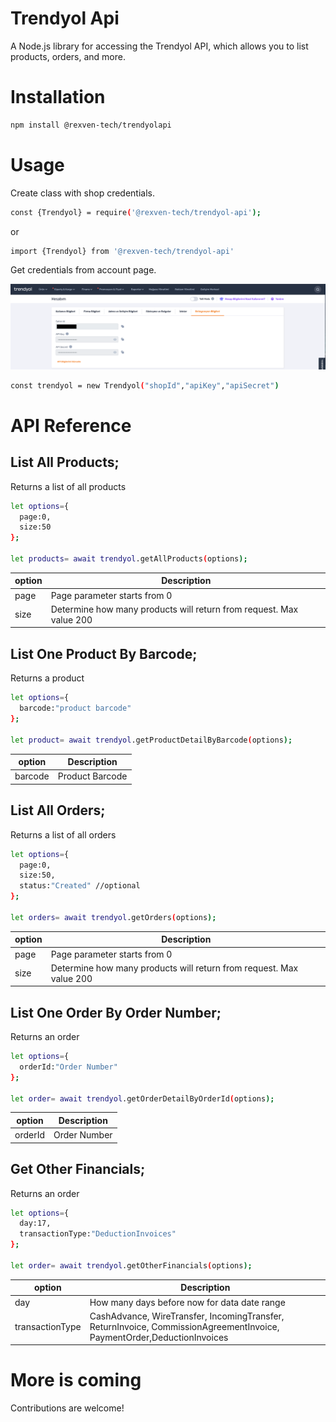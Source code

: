 # Trendyol Api

A Node.js library for accessing the Trendyol API, which allows you to list products, orders, and more.

# Installation
```bash
npm install @rexven-tech/trendyolapi
```

# Usage
Create class with shop credentials.



```bash
const {Trendyol} = require('@rexven-tech/trendyol-api');
```

or

```bash
import {Trendyol} from '@rexven-tech/trendyol-api'
```

Get credentials from account page.

![alt text](https://github.com/cemre-2187/trendyol-api/blob/main/Ekran%20Resmi%202023-03-06%2009.34.17.png?raw=true)

```bash
const trendyol = new Trendyol("shopId","apiKey","apiSecret")
```


# API Reference

## List All Products;

Returns a list of all products

```bash
let options={
  page:0,
  size:50
};

let products= await trendyol.getAllProducts(options);
```

| option                  | Description                                                                                       |
| ----------------------- | ------------------------------------------------------------------------------------------------- |
| page                    | Page parameter starts from 0                                                                      |
| size                    | Determine how many products will return from request. Max value 200                               |

## List One Product By Barcode;

Returns a product 

```bash
let options={
  barcode:"product barcode"
};

let product= await trendyol.getProductDetailByBarcode(options);
```

| option                  | Description                                                                                       |
| ----------------------- | ------------------------------------------------------------------------------------------------- |
| barcode                 | Product Barcode                                                                                   |



## List All Orders;

Returns a list of all orders

```bash
let options={
  page:0,
  size:50,
  status:"Created" //optional 
};

let orders= await trendyol.getOrders(options);
```

| option                  | Description                                                                                       |
| ----------------------- | ------------------------------------------------------------------------------------------------- |
| page                    | Page parameter starts from 0                                                                      |
| size                    | Determine how many products will return from request. Max value 200                               |



## List One Order By Order Number;

Returns an order 

```bash
let options={
  orderId:"Order Number"
};

let order= await trendyol.getOrderDetailByOrderId(options);
```

| option                  | Description                                                                                       |
| ----------------------- | ------------------------------------------------------------------------------------------------- |
| orderId                 | Order Number    

## Get Other Financials;

Returns an order 

```bash
let options={
  day:17,
  transactionType:"DeductionInvoices"
};

let order= await trendyol.getOtherFinancials(options);
```

| option          | Description                                                                                                            |
| --------------- | ---------------------------------------------------------------------------------------------------------------------- |
| day             | How many days before now for data date range                                                                           |
| transactionType | CashAdvance, WireTransfer, IncomingTransfer, ReturnInvoice, CommissionAgreementInvoice, PaymentOrder,DeductionInvoices |   

# More is coming

Contributions are welcome! 
